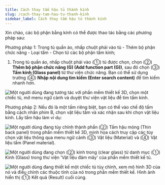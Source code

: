 ```yaml
---
title: Cách thay tấm hậu tủ thành kính
slug: /cach-thay-tam-hau-tu-thanh-kinh
sidebar_label: Cách thay tấm hậu tủ thành kính
---
```


Xin chào, các bộ phận bằng kính có thể được thao tác bằng các phương pháp sau:

Phương pháp 1: Trong tủ quần áo, nhấp chuột phải vào tủ - Thêm bộ phận chức năng - Loại tấm - Chọn từ các bộ phận tấm kính;

1. Trong tủ quần áo, nhấp chuột phải vào (①) tủ được chọn, chọn (②) **Thêm bộ phận chức năng (G) (Add function part (G))**, sau đó chọn (③) **Tấm kính (Glass panel)** từ thư viện chức năng. Bạn có thể sử dụng trường (④) **Nhập nội dung tìm kiếm (Enter search content)** để tìm kiếm nhanh hơn.

![Một người dùng đang tương tác với phần mềm thiết kế 3D, chọn một chiếc tủ, mở menu ngữ cảnh và duyệt thư viện vật liệu để tìm tấm kính.](https://storage.googleapis.com/jegavn_kb/images/5aad7469-c4a5-486b-9af5-e4487c3bbea4.png)

Phương pháp 2: Nếu đó là một tấm riêng biệt, bạn có thể vào chế độ tấm bằng cách nhấn phím B, chọn vật liệu tấm và xác nhận sau khi chọn vật liệu kính. Lấy tấm hậu làm ví dụ:

![Một người dùng đang tùy chỉnh thành phần (②) Tấm hậu mỏng (Thin back panel) trong phần mềm thiết kế 3D, minh họa cách truy cập các tùy chọn vật liệu thông qua menu ngữ cảnh (③) Vật liệu (Material) và (④) Vật liệu tấm (Panel material).](https://storage.googleapis.com/jegavn_kb/images/dbb89095-4fac-42dc-b123-3faa69b4e9ab.png)

![Một người dùng đang chọn (②) kính trong (clear glass) từ danh mục (①) Kính (Glass) trong thư viện 'Vật liệu đám mây' của phần mềm thiết kế tủ.](https://storage.googleapis.com/jegavn_kb/images/0482cc4c-012a-4c75-92fb-3a8101cdede4.png)

![Một người dùng đang thiết kế một chiếc tủ tùy chỉnh, xem mô hình 3D của nó và điều chỉnh các thuộc tính của nó trong phần mềm thiết kế. Hình ảnh hiển thị (①) Kết quả (Result) cuối cùng.](https://storage.googleapis.com/jegavn_kb/images/64b5614a-f4c7-4785-b44e-fde00c8209ea.png)